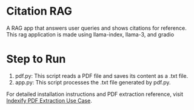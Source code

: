 # Citation RAG
 A RAG app that answers user queries and shows citations for reference. This rag application is made using llama-index, llama-3, and gradio
 
# Step to Run
1. pdf.py: This script reads a PDF file and saves its content as a .txt file.
2. app.py: This script processes the .txt file generated by pdf.py.

For detailed installation instructions and PDF extraction reference, visit [Indexify PDF Extraction Use Case](https://docs.getindexify.ai/usecases/pdf_extraction).
